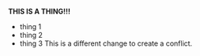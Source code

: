 **THIS IS A THING!!!**
- thing 1
- thing 2
- thing 3
This is a different change to create a conflict.